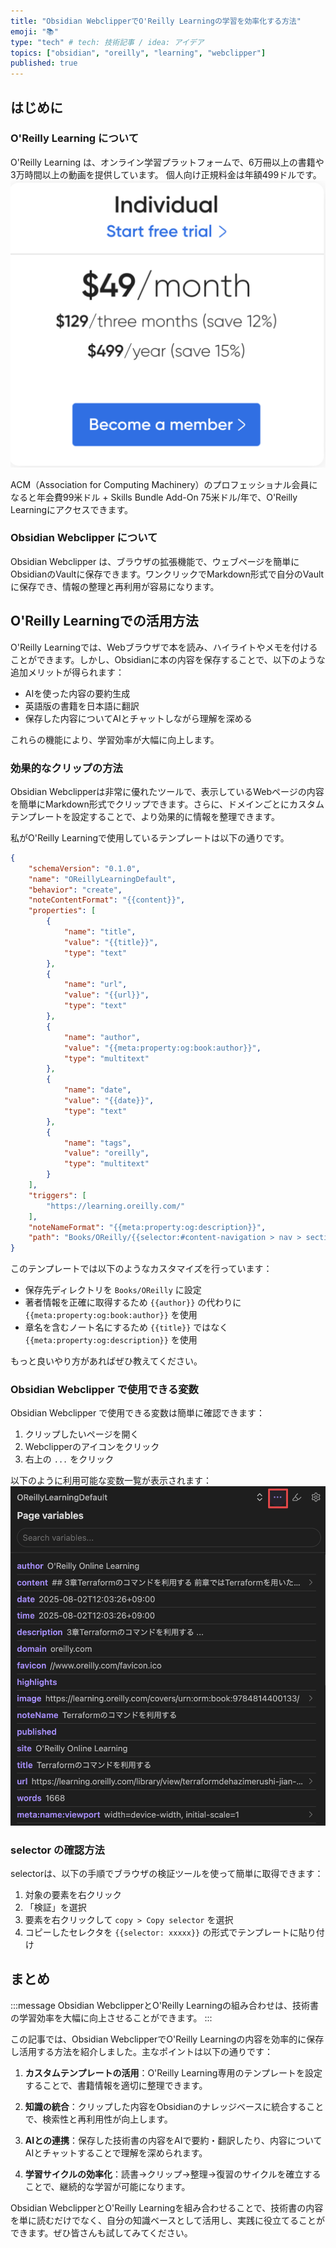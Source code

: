 ```yaml
---
title: "Obsidian WebclipperでO'Reilly Learningの学習を効率化する方法"
emoji: "📚"
type: "tech" # tech: 技術記事 / idea: アイデア
topics: ["obsidian", "oreilly", "learning", "webclipper"]
published: true
---
```


## はじめに

### O'Reilly Learning について

O'Reilly Learning は、オンライン学習プラットフォームで、6万冊以上の書籍や3万時間以上の動画を提供しています。
個人向け正規料金は年額499ドルです。
![O'Reilly Learningの価格](/images/articles/475cdf7e2e14a5/oreilly-price.png)

ACM（Association for Computing Machinery）のプロフェッショナル会員になると年会費99米ドル + Skills Bundle Add-On 75米ドル/年で、O'Reilly Learningにアクセスできます。

### Obsidian Webclipper について

Obsidian Webclipper は、ブラウザの拡張機能で、ウェブページを簡単にObsidianのVaultに保存できます。ワンクリックでMarkdown形式で自分のVaultに保存でき、情報の整理と再利用が容易になります。

## O'Reilly Learningでの活用方法

O'Reilly Learningでは、Webブラウザで本を読み、ハイライトやメモを付けることができます。しかし、Obsidianに本の内容を保存することで、以下のような追加メリットが得られます：

- AIを使った内容の要約生成
- 英語版の書籍を日本語に翻訳
- 保存した内容についてAIとチャットしながら理解を深める

これらの機能により、学習効率が大幅に向上します。

### 効果的なクリップの方法

Obsidian Webclipperは非常に優れたツールで、表示しているWebページの内容を簡単にMarkdown形式でクリップできます。さらに、ドメインごとにカスタムテンプレートを設定することで、より効果的に情報を整理できます。

私がO'Reilly Learningで使用しているテンプレートは以下の通りです。

```json
{
	"schemaVersion": "0.1.0",
	"name": "OReillyLearningDefault",
	"behavior": "create",
	"noteContentFormat": "{{content}}",
	"properties": [
		{
			"name": "title",
			"value": "{{title}}",
			"type": "text"
		},
		{
			"name": "url",
			"value": "{{url}}",
			"type": "text"
		},
		{
			"name": "author",
			"value": "{{meta:property:og:book:author}}",
			"type": "multitext"
		},
		{
			"name": "date",
			"value": "{{date}}",
			"type": "text"
		},
		{
			"name": "tags",
			"value": "oreilly",
			"type": "multitext"
		}
	],
	"triggers": [
		"https://learning.oreilly.com/"
	],
	"noteNameFormat": "{{meta:property:og:description}}",
	"path": "Books/OReilly/{{selector:#content-navigation > nav > section > div._currentTitleSection_8feuc_186._currentTitleFocusState_8feuc_219 > div._currentContent_8feuc_196}}"
}
```

このテンプレートでは以下のようなカスタマイズを行っています：

- 保存先ディレクトリを `Books/OReilly` に設定
- 著者情報を正確に取得するため `{{author}}` の代わりに `{{meta:property:og:book:author}}` を使用
- 章名を含むノート名にするため `{{title}}` ではなく `{{meta:property:og:description}}` を使用

もっと良いやり方があればぜひ教えてください。

### Obsidian Webclipper で使用できる変数

Obsidian Webclipper で使用できる変数は簡単に確認できます：

1. クリップしたいページを開く
2. Webclipperのアイコンをクリック
3. 右上の `...` をクリック

以下のように利用可能な変数一覧が表示されます：
![Obsidian Webclipperの変数一覧](/images/articles/475cdf7e2e14a5/obsidian-clipper-vars.png)

### selector の確認方法

selectorは、以下の手順でブラウザの検証ツールを使って簡単に取得できます：

1. 対象の要素を右クリック
2. 「検証」を選択
3. 要素を右クリックして `copy > Copy selector` を選択
4. コピーしたセレクタを `{{selector: xxxxx}}` の形式でテンプレートに貼り付け


## まとめ

:::message
Obsidian WebclipperとO'Reilly Learningの組み合わせは、技術書の学習効率を大幅に向上させることができます。
:::

この記事では、Obsidian WebclipperでO'Reilly Learningの内容を効率的に保存し活用する方法を紹介しました。主なポイントは以下の通りです：

1. **カスタムテンプレートの活用**：O'Reilly Learning専用のテンプレートを設定することで、書籍情報を適切に整理できます。

2. **知識の統合**：クリップした内容をObsidianのナレッジベースに統合することで、検索性と再利用性が向上します。

3. **AIとの連携**：保存した技術書の内容をAIで要約・翻訳したり、内容についてAIとチャットすることで理解を深められます。

4. **学習サイクルの効率化**：読書→クリップ→整理→復習のサイクルを確立することで、継続的な学習が可能になります。

Obsidian WebclipperとO'Reilly Learningを組み合わせることで、技術書の内容を単に読むだけでなく、自分の知識ベースとして活用し、実践に役立てることができます。ぜひ皆さんも試してみてください。

